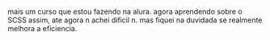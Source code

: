 mais um curso que estou fazendo na alura. agora aprendendo sobre o SCSS assim, ate agora n achei dificil n. mas fiquei na duvidada se realmente melhora a eficiencia.
